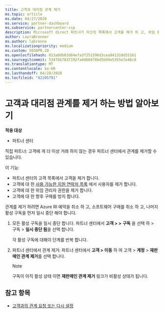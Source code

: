 ```yaml
---
title: 고객과 대리점 관계 제거
ms.topic: article
ms.date: 04/27/2020
ms.service: partner-dashboard
ms.subservice: partnercenter-csp
description: Microsoft direct 파트너가 자신의 목록에서 고객을 제거 하 고, 위임 된 관리자 권한을 제거 하 고, 고객에 대 한 지원 또는 구매를 중지 하는 방법을 알아보세요.
author: LauraBrenner
ms.author: labrenne
ms.localizationpriority: medium
ms.custom: SEOAPR.20
ms.openlocfilehash: 653a0db03d84efa3f251596d3cea841310d55161
ms.sourcegitcommit: 53476b7837192fa4d60470bd5b99e5355e7e48c0
ms.translationtype: MT
ms.contentlocale: ko-KR
ms.lasthandoff: 04/28/2020
ms.locfileid: "82205791"
---
```

# <a name="learn-how-to-remove-a-reseller-relationship-with-a-customer"></a>고객과 대리점 관계를 제거 하는 방법 알아보기

**적용 대상**

- 파트너 센터

직접 파트너: 고객에 게 더 이상 거래 하지 않는 경우 파트너 센터에서 관계를 제거할 수 있습니다.

이 기능:
- 파트너 센터의 고객 목록에서 고객을 제거 합니다.
- 고객에 대 한 [사용 가능한 지원 연락처 목록](assign-support-contacts.md) 에서 사용자를 제거 합니다.
- 고객에 대 한 위임 관리자 권한을 제거 합니다.
- 고객에 대 한 향후 구매를 방지 합니다.

관계를 제거 하려면 Azure RI 예약을 취소 하 고, 소프트웨어 구매를 취소 하 고, 나머지 활성 구독을 먼저 일시 중단 해야 합니다.
1. 모든 활성 구독을 일시 중단 합니다. 파트너 센터에서 **고객 > >** **구독** 을 선택 하 > 구독 > **일시 중단 됨**을 선택 합니다. 

   각 활성 구독에 대해이 단계를 반복 합니다.

2. 파트너 센터에서 관계 제거: 파트너 센터에서 **고객 > 이동** 하 여 고객 > **계정** > **재판매인 관계 제거**를 선택 합니다.

   > [!NOTE]
   > 구독이 아직 활성 상태 이면 **재판매인 관계 제거** 링크가 비활성 상태가 됩니다.

## <a name="see-also"></a>참고 항목

- [고객과의 관계 요청 또는 다시 설정](request-a-relationship-with-a-customer.md)
